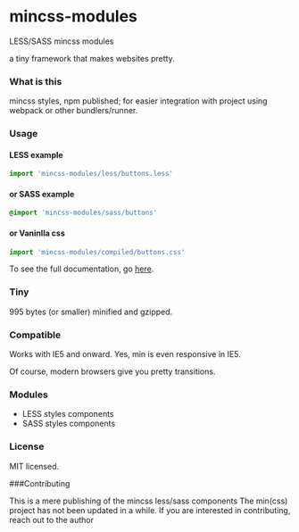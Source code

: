 # mincss-modules
LESS/SASS mincss modules

a tiny framework that makes websites pretty.

### What is this
mincss styles, npm published; for easier integration with project using webpack or other bundlers/runner.

### Usage

#### LESS example
```javascript
import 'mincss-modules/less/buttons.less'
```

#### or SASS example
```scss
@import 'mincss-modules/sass/buttons'
```

#### or Vaninlla css
```javascript
import 'mincss-modules/compiled/buttons.css'
```

To see the full documentation, go [here](http://mincss.com).


### Tiny
995 bytes (or smaller) minified and gzipped.


### Compatible
Works with IE5 and onward. Yes, min is even responsive in IE5.

Of course, modern browsers give you pretty transitions.

### Modules
- LESS styles components
- SASS styles components


### License
MIT licensed.


###Contributing

This is a mere publishing of the mincss less/sass components
The min(css) project has not been updated in a while. If you are interested in contributing, reach out to the author

